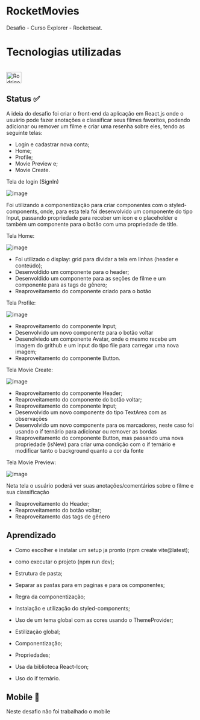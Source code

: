 # RocketMovies

Desafio  - Curso Explorer - Rocketseat.


# Tecnologias utilizadas
<div style="display: inline_block"><br>
  <img align="center" alt="Rodrigo-react" height="30" width="40" src="https://cdn.jsdelivr.net/gh/devicons/devicon/icons/react/react-original-wordmark.svg">
</div>

   
## Status ✅
<p> A ideia do desafio foi criar o front-end da aplicação em React.js onde o usuário pode fazer anotações e classificar seus filmes favoritos, podendo adicionar ou remover um filme e criar uma resenha sobre eles, tendo as seguinte telas: </p>

- Login e cadastrar nova conta;
- Home;
- Profile;
- Movie Preview e;
- Movie Create.

Tela de login (SignIn)

![image](https://user-images.githubusercontent.com/99925589/199086829-c9e9b8ab-00d7-415c-854d-b52ef4b50596.png)

Foi utilizando a componentização para criar componentes com o styled-components, onde, para esta tela foi desenvolvido um componente do tipo Input,
passando propriedade para receber um icon e o placeholder e também um componente para o botão com uma propriedade de title.

Tela Home: 

![image](https://user-images.githubusercontent.com/99925589/199087808-b41e3dd2-8cc2-4b2f-a469-5bde0aebf4da.png)

- Foi utilizado o display: grid para dividar a tela em linhas (header e conteúdo);
- Desenvoldido um componente para o header;
- Desenvoldido um componente para as seções de filme e um componente para as tags de gênero;
- Reaproveitamento do componente criado para o botão


Tela Profile:

![image](https://user-images.githubusercontent.com/99925589/199089487-58da3809-cb3d-413d-9028-8481af64c327.png)

- Reaproveitamento do componente Input;
- Desenvolvido um novo componente para o botão voltar
- Desenolviedo um componente Avatar, onde o mesmo recebe um imagem do grithub e um input do tipo file para carregar uma nova imagem;
- Reaproveitamento do componente Button.


Tela Movie Create:


![image](https://user-images.githubusercontent.com/99925589/199091431-de7d8bc3-2dbf-4b10-b403-32467207bb47.png)

- Reaproveitamento do componente Header;
- Reaproveitamento do componente do botão voltar;
- Reaproveitamento do componente Input;
- Desenvolvido um novo componente do tipo TextArea com as observações
- Desenvolvido um novo componente para os marcadores, neste caso foi usando o if ternário para adicionar ou remover as bordas
- Reaproveitamento do componente Button, mas passando uma nova propriedade (isNew) para criar uma condição com o if ternário e modificar tanto o background quanto a cor da fonte


Tela Movie Preview:

![image](https://user-images.githubusercontent.com/99925589/199092320-c95f6a01-1b72-4eda-873f-13ca0f56755d.png)


Neta tela o usuário poderá ver suas anotações/comentários sobre o filme e sua classificação

- Reaproveitamento do Header;
- Reaproveitamento do botão voltar;
- Reaproveitamento das tags de gênero




## Aprendizado 

 * <p> Como escolher e instalar um setup ja pronto (npm create vite@latest); </p>
 * <p> como executar o projeto (npm run dev); </p>
 * <p> Estrutura de pasta;</p>
 * <p> Separar as pastas para em paginas e para os componentes;</p>
 * <p> Regra da componentização;</p>
 * <p> Instalação e utilização do styled-components;</p>
 * <p> Uso de um tema global com as cores usando o ThemeProvider;</p>
 * <p> Estilização global;</p>
 * <p> Componentização;</p>
 * <p> Propriedades;</p>
 * <p> Usa da biblioteca React-Icon;</p>
 * <p> Uso do if ternário.</p>
 
 

 ## Mobile 📱
 Neste desafio não foi trabalhado o mobile
